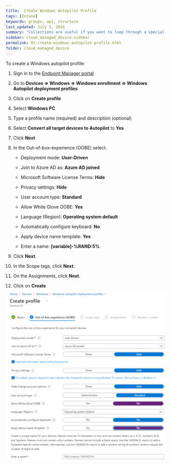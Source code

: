 ```yaml
---
title:  Create Windows Autopilot Profile
tags: [Intune]
keywords: groups, api, structure
last_updated: July 3, 2016
summary: "Collections are useful if you want to loop through a special folder of pages that you make available in a content API. You could also use collections if you have a set of articles that you want to treat differently from the other content, with a different layout or format."
sidebar: cloud_managed_device-sidebar
permalink: 01-create-windows-autopilot-profile.html
folder: cloud_managed_device
---
```


To create a Windows autopilot profile:

1.  Sign in to the [Endpoint Manager portal](https://endpoint.microsoft.com/)
    
2.  Go to **Devices => Windows => Windows enrollment => Windows Autopilot deployment profiles**
    
3.  Click on **Create profile**
    
4.  Select **Windows PC**
    
5.  Type a profile name (required) and description (optional)
    
6.  Select **Convert all target devices to Autopilot** to **Yes**
    
7.  Click **Next**
    
8.  In the Out-of-box-experience (OOBE) select:
    
    *   Deployment mode: **User-Driven**
        
    *   Join to Azure AD as: **Azure AD joined**
        
    *   Microsoft Software License Terms: **Hide**
        
    *   Privacy settings: **Hide**
        
    *   User account type: **Standard**
        
    *   Allow White Glove OOBE: **Yes**
        
    *   Language (Region): **Operating system default**
        
    *   Automatically configure keyboard: **No**
        
    *   Apply device name template: **Yes**
        
    *   Enter a name: **\[variable\]-%RAND:5%**
        
9.  Click **Next**.
    
10.  In the Scope tags, click **Next**.
    
11.  On the Assignments, click **Next**.
    
12.  Click on **Create**
    

![](attachments/2012676181/2012610674.png)![](attachments/2012676181/2012840052.png)